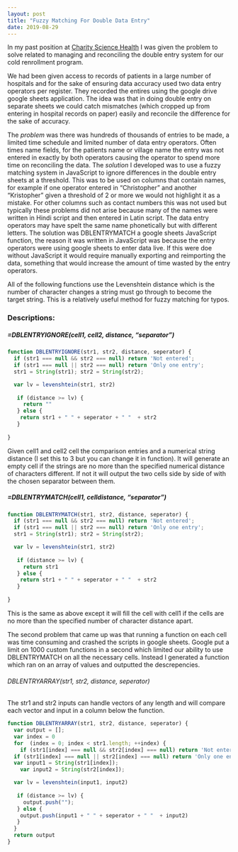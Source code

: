 ```yaml
---
layout: post
title: "Fuzzy Matching For Double Data Entry"
date: 2019-08-29
---
```


<par> In my past position at [Charity Science Health](https://www.charitysciencehealth.com/) I was given the problem to solve related to managing and reconciling the double entry system for our cold renrollment program. </par> 

<par> We had been given access to records of patients in a large number of hospitals and for the sake of ensuring data accuracy used two data entry operators per register. They recorded the entires using the google drive google sheets application. The idea was that in doing double entry on separate sheets we could catch mismatches (which cropped up from entering in hospital records on paper) easily and reconcile the difference for the sake of accuracy. </par>

<par> The *problem* was there was hundreds of thousands of entries to be made, a limited time schedule and limited number of data entry operators. Often times name fields, for the patients name or village name the entry was not entered in exactly by both operators causing the operator to spend more time on reconciling the data. The *solution* I developed was to use a fuzzy matching system in JavaScript to ignore differences in the double entry sheets at a threshold. This was to be used on columns that contain names, for example if one operator entered in “Christopher” and another “Kristopher” given a threshold of 2 or more we would not highlight it as a mistake. For other columns such as contact numbers this was not used but typically these problems did not arise because many of the names were written in Hindi script and then entered in Latin script. The data entry operators may have spelt the same name phonetically but with different letters. The solution was DBLENTRYMATCH a google sheets JavaScript function, the reason it was written in JavaScript was because the entry operators were using google sheets to enter data live. If this were doe without JavaScript it would require manually exporting and reimporting the data, something that would increase the amount of time wasted by the entry operators. </par>

<par> All of the following functions use the Levenshtein distance which is the number of character changes a string must go through to become the target string. This is a relatively useful method for fuzzy matching for typos. </par>



### Descriptions:

 ##### =DBLENTRYIGNORE(cell1, cell2, distance, “separator”)

```javascript
function DBLENTRYIGNORE(str1, str2, distance, seperator) {
  if (str1 === null && str2 === null) return 'Not entered';
  if (str1 === null || str2 === null) return 'Only one entry';
  str1 = String(str1); str2 = String(str2);

  var lv = levenshtein(str1, str2)
   
   if (distance >= lv) {
     return ""
   } else {
    return str1 + " " + seperator + " "  + str2
   }
  
}

```

<par> Given cell1 and cell2 cell the comparison entries and a numerical string distance (I set this to 3 but you can change it in function). It will generate an empty cell if the strings are no more than the specified numerical distance of characters different. If not it will output the two cells side by side of with the chosen separator between them.

 ##### =DBLENTRYMATCH(cell1, celldistance, “separator”)

```javascript
function DBLENTRYMATCH(str1, str2, distance, seperator) {
  if (str1 === null && str2 === null) return 'Not entered';
  if (str1 === null || str2 === null) return 'Only one entry';
  str1 = String(str1); str2 = String(str2);

  var lv = levenshtein(str1, str2)
   
   if (distance >= lv) {
     return str1
   } else {
    return str1 + " " + seperator + " "  + str2
   }
   
}
```


<par> This is the same as above except it will fill the cell with cell1 if the cells are no more than the specified number of character distance apart. </par>


<par> The second problem that came up was that running a function on each cell was time consuming and crashed the scripts in google sheets. Google put a limit on 1000 custom functions in a second which limited our ability to use DBLENTRYMATCH on all the necessary cells. Instead I generated a function which ran on an array of values and outputted the descrepencies. </par>

###### DBLENTRYARRAY(str1, str2, distance, seperator)

<par> The str1 and str2 inputs can handle vectors of any length and will compare each vector and input in a column below the function. </par> 

```javascript
function DBLENTRYARRAY(str1, str2, distance, seperator) {
  var output = [];
  var index = 0
  for  (index = 0; index < str1.length; ++index) {
    if (str1[index] === null && str2[index] === null) return 'Not entered';
  if (str1[index] === null || str2[index] === null) return 'Only one entry';
  var input1 = String(str1[index]); 
    var input2 = String(str2[index]);

  var lv = levenshtein(input1, input2)
   
   if (distance >= lv) {
     output.push("");
   } else {
    output.push(input1 + " " + seperator + " "  + input2)
   }
  }
  return output
}
```
